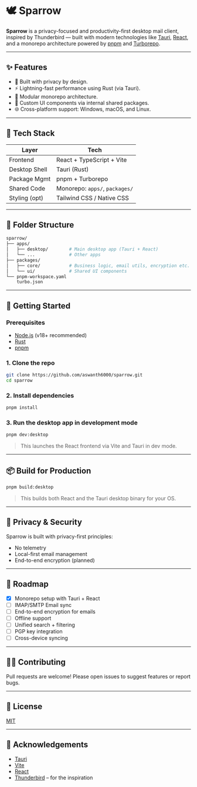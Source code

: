 # 🕊️ Sparrow

**Sparrow** is a privacy-focused and productivity-first desktop mail client, inspired by Thunderbird — built with modern technologies like [Tauri](https://tauri.app/), [React](https://reactjs.org/), and a monorepo architecture powered by [pnpm](https://pnpm.io/) and [Turborepo](https://turbo.build/).

---

## ✨ Features

* 🔡️ Built with privacy by design.
* ⚡️ Lightning-fast performance using Rust (via Tauri).
* 🧹 Modular monorepo architecture.
* 🎨 Custom UI components via internal shared packages.
* 🌐 Cross-platform support: Windows, macOS, and Linux.

---

## 🧱 Tech Stack

| Layer         | Tech                           |
| ------------- | ------------------------------ |
| Frontend      | React + TypeScript + Vite      |
| Desktop Shell | Tauri (Rust)                   |
| Package Mgmt  | pnpm + Turborepo               |
| Shared Code   | Monorepo: `apps/`, `packages/` |
| Styling (opt) | Tailwind CSS / Native CSS      |

---

## 📁 Folder Structure

```bash
sparrow/
├── apps/
│   ├── desktop/        # Main desktop app (Tauri + React)
│   └── ...             # Other apps
├── packages/
│   ├── core/           # Business logic, email utils, encryption etc.
│   └── ui/             # Shared UI components
└── pnpm-workspace.yaml
    turbo.json
```

---

## 🚀 Getting Started

### Prerequisites

* [Node.js](https://nodejs.org/) (v18+ recommended)
* [Rust](https://www.rust-lang.org/tools/install)
* [pnpm](https://pnpm.io/installation)

### 1. Clone the repo

```bash
git clone https://github.com/aswanth6000/sparrow.git
cd sparrow
```

### 2. Install dependencies

```bash
pnpm install
```

### 3. Run the desktop app in development mode

```bash
pnpm dev:desktop
```

> This launches the React frontend via Vite and Tauri in dev mode.

---

## 📦 Build for Production

```bash
pnpm build:desktop
```

> This builds both React and the Tauri desktop binary for your OS.

---

## 🔐 Privacy & Security

Sparrow is built with privacy-first principles:

* No telemetry
* Local-first email management
* End-to-end encryption (planned)

---

## 🛃️ Roadmap

* [x] Monorepo setup with Tauri + React
* [ ] IMAP/SMTP Email sync
* [ ] End-to-end encryption for emails
* [ ] Offline support
* [ ] Unified search + filtering
* [ ] PGP key integration
* [ ] Cross-device syncing

---

## 🧑‍💻 Contributing

Pull requests are welcome! Please open issues to suggest features or report bugs.

---

## 📄 License

[MIT](./LICENSE)

---

## 🙌 Acknowledgements

* [Tauri](https://tauri.app/)
* [Vite](https://vitejs.dev/)
* [React](https://reactjs.org/)
* [Thunderbird](https://www.thunderbird.net/) – for the inspiration
